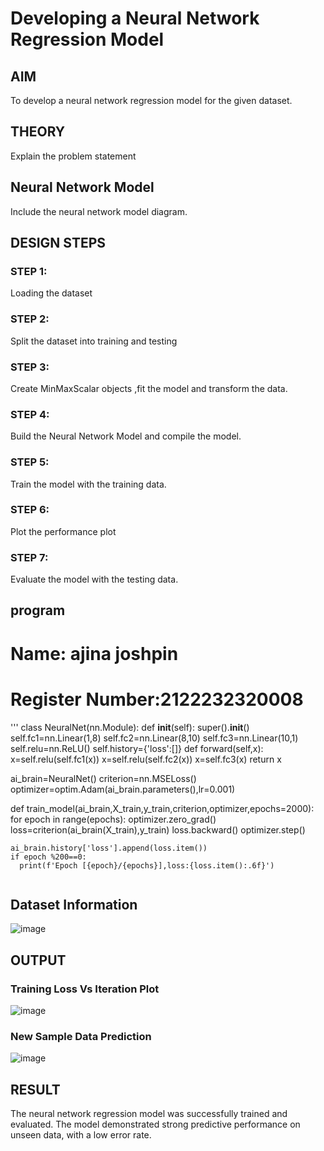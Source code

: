 # Developing a Neural Network Regression Model

## AIM

To develop a neural network regression model for the given dataset.

## THEORY

Explain the problem statement

## Neural Network Model

Include the neural network model diagram.

## DESIGN STEPS

### STEP 1:

Loading the dataset

### STEP 2:

Split the dataset into training and testing

### STEP 3:

Create MinMaxScalar objects ,fit the model and transform the data.

### STEP 4:

Build the Neural Network Model and compile the model.

### STEP 5:

Train the model with the training data.

### STEP 6:

Plot the performance plot

### STEP 7:

Evaluate the model with the testing data.
## program
# Name: ajina joshpin
# Register Number:2122232320008
'''
class NeuralNet(nn.Module):
  def __init__(self):
        super().__init__()
        self.fc1=nn.Linear(1,8)
        self.fc2=nn.Linear(8,10)
        self.fc3=nn.Linear(10,1)
        self.relu=nn.ReLU()
        self.history={'loss':[]}
  def forward(self,x):
        x=self.relu(self.fc1(x))
        x=self.relu(self.fc2(x))
        x=self.fc3(x)
        return x

ai_brain=NeuralNet()
criterion=nn.MSELoss()
optimizer=optim.Adam(ai_brain.parameters(),lr=0.001)

def train_model(ai_brain,X_train,y_train,criterion,optimizer,epochs=2000):
  for epoch in range(epochs):
    optimizer.zero_grad()
    loss=criterion(ai_brain(X_train),y_train)
    loss.backward()
    optimizer.step()

    ai_brain.history['loss'].append(loss.item())
    if epoch %200==0:
      print(f'Epoch [{epoch}/{epochs}],loss:{loss.item():.6f}')
```
```
## Dataset Information
![image](https://github.com/user-attachments/assets/33dcdff3-041e-4420-98a7-6c6dad8bbf24)


## OUTPUT
### Training Loss Vs Iteration Plot
![image](https://github.com/user-attachments/assets/4656b7e5-5e2d-4538-b03a-74d619cd0b73)



### New Sample Data Prediction
![image](https://github.com/user-attachments/assets/adb2877d-1cdf-4dbe-8039-8023d5f596d7)


## RESULT
The neural network regression model was successfully trained and evaluated. The model demonstrated strong predictive performance on unseen data, with a low error rate.
